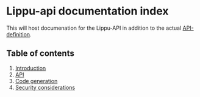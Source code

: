 # Lippu-api documentation index

This will host documenation for the Lippu-API
in addition to the actual [API-definition](../yaml/api.yml).

## Table of contents

1. [Introduction](Introduction.md)
2. [API](Api.md)
3. [Code generation](Codegeneration.md)
4. [Security considerations](Security.md)